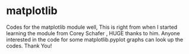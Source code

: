 # matplotlib
Codes for the matplotlib module
well,  This is right from when I started learning the module from Corey Schafer , HUGE thanks to him.
Anyone interested in the code for some matplotlib.pyplot graphs can look up the codes.
Thank You!
